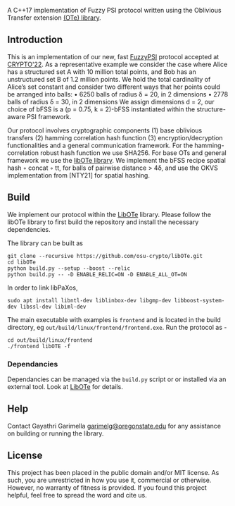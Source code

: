 

A  C++17 implementation of Fuzzy PSI protocol written using the Oblivious Transfer extension [(OTe) library](https://github.com/osu-crypto/libOTe). 
 
 
## Introduction
 
This is an implementation of our new, fast [FuzzyPSI](https://eprint.iacr.org/2022/1011.pdf) protocol accepted at [CRYPTO'22](https://crypto.iacr.org/2022/). 
As a representative example we consider the case where Alice has a structured set A with 10
million total points, and Bob has an unstructured set B of 1.2 million points. We hold the total
cardinality of Alice’s set constant and consider two different ways that her points could be arranged
into balls:
• 6250 balls of radius δ = 20, in 2 dimensions
• 2778 balls of radius δ = 30, in 2 dimensions
We assign dimensions d = 2, our choice of bFSS is a (p = 0.75, k = 2)-bFSS instantiated within the structure-aware PSI framework. 

Our protocol involves cryptographic components (1) base oblivious transfers (2) hamming correlation hash function (3) encryption/decryption functionalities and a general communication framework. For the hamming-correlation robust hash function we use
SHA256. For base OTs and general framework we use the [libOTe library](https://github.com/osu-crypto/libOTe). We implement the bFSS recipe spatial hash ◦ concat ◦ tt, for balls of pairwise distance > 4δ, and use the OKVS implementation from [NTY21] for spatial hashing. 


## Build
 
We implement our protocol within the [LibOTe](https://github.com/osu-crypto/libOTe) library. Please follow the libOTe library to first build the repository and install the necessary dependencies. 

The library can be built as
```
git clone --recursive https://github.com/osu-crypto/libOTe.git
cd libOTe
python build.py --setup --boost --relic
python build.py -- -D ENABLE_RELIC=ON -D ENABLE_ALL_OT=ON
```

In order to link libPaXos, 
```
sudo apt install libntl-dev liblinbox-dev libgmp-dev libboost-system-dev libssl-dev libiml-dev 

```
The main executable with examples is `frontend` and is located in the build directory, eg `out/build/linux/frontend/frontend.exe`. Run the protocol as - 
```
cd out/build/linux/frontend
./frontend libOTE -f
```

### Dependancies

Dependancies can be managed via the `build.py` script or or installed via an external tool. Look at [LibOTe](https://github.com/osu-crypto/libOTe) for details. 



## Help
 
Contact Gayathri Garimella garimelg@oregonstate.edu for any assistance on building 
or running the library.

 
 ## License
 
This project has been placed in the public domain and/or MIT license. As such, you are unrestricted in how 
you use it, commercial or otherwise. However, no warranty of fitness is provided. If you 
found this project helpful, feel free to spread the word and cite us.

